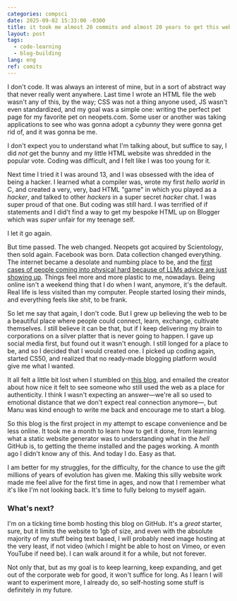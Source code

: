 ```yaml
---
categories: compsci
date: 2025-09-02 15:33:00 -0300
title: it took me almost 20 commits and almost 20 years to get this website up
layout: post
tags:
  - code-learning
  - blog-building
lang: eng
ref: comits
---
```

I don't code. It was always an interest of mine, but in a sort of abstract way that never really went anywhere. Last time I wrote an HTML file the web wasn't any of this, by the way; CSS was not a thing anyone used, JS wasn't even standardized, and my goal was a simple one: writing the perfect pet page for my favorite pet on neopets.com. Some user or another was taking applications to see who was gonna adopt a *cybunny* they were gonna get rid of, and it was gonna be me.

I don't expect you to understand what I'm talking about, but suffice to say, I did *not* get the bunny and my little HTML website was shredded in the popular vote. Coding was difficult, and I felt like I was too young for it.

Next time I tried it I was around 13, and I was obsessed with the idea of being a hacker. I learned what a compiler was, wrote my first *hello world* in C, and created a very, very, bad HTML "game" in which you played as a *hacker*, and talked to other *hackers* in a super secret *hacker* chat. I was super proud of that one. But coding was still hard. I was terrified of if statements and I did't find a way to get my bespoke HTML up on Blogger which was *super* unfair for my teenage self.

I let it go again.

But time passed. The web changed. Neopets got acquired by Scientology, then sold again. Facebook was born. Data collection changed everything. The internet became a desolate and numbing place to be, and the [first cases of people coming into physical hard because of LLMs advice are just showing up](https://www.acpjournals.org/doi/10.7326/aimcc.2024.1260?ref=404media.co). Things feel more and more plastic to me, nowadays. Being online isn't a weekend thing that I do when I want, anymore, it's the default. Real life is less visited than my computer. People started losing their minds, and everything feels like *shit*, to be frank.

So let me say that again, I don't code. But I grew up believing the web to be a beautiful place where people could connect, learn, exchange, cultivate themselves. I still believe it can be that, but if I keep delivering my brain to corporations on a silver platter that is never going to happen. I gave up social media first, but found out it wasn't enough. I still longed for a place to be, and so I decided that I would created one. I picked up coding again, started CS50, and realized that no ready-made blogging platform would give me what I wanted.

It all felt a little bit lost when I stumbled on [this blog](https://manuelmoreale.com), and emailed the creator about how nice it felt to see someone who still used the web as a place for authenticity. I think I wasn't expecting an answer—we're all so used to emotional distance that we don't expect real connection anymore—, but Manu was kind enough to write me back and encourage me to start a blog.

So this blog is the first project in my attempt to escape convenience and be less online. It took me a month to learn how to get it done, from learning what a static website generator was to understanding what in the *hell* GitHub is, to getting the theme installed and the pages working. A month ago I didn't know any of this. And today I do. Easy as that.

I am better for my struggles, for the difficulty, for the chance to use the gift millions of years of evolution has given me. Making this silly website work made me feel alive for the first time in ages, and now that I remember what it's like I'm not looking back. It's time to fully belong to myself again.

### What's next?

I'm on a ticking time bomb hosting this blog on GitHub. It's a *great* starter, sure, but it limits the website to 1gb of size, and even with the absolute majority of my stuff being text based, I will probably need image hosting at the very least, if not video (which I might be able to host on Vimeo, or even YouTube if need be). I can walk around it for a while, but not forever.

Not only that, but as my goal is to keep learning, keep expanding, and get out of the corporate web for good, it won't suffice for long. As I learn I will want to experiment more, I already do, so self-hosting some stuff is definitely in my future.